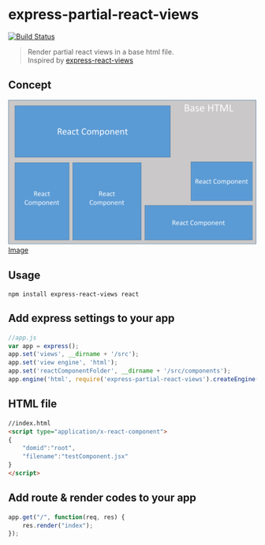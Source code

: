 # express-partial-react-views
[![Build Status](https://travis-ci.org/jaydenlin/express-partial-react-views.svg?branch=master)](https://travis-ci.org/jaydenlin/express-partial-react-views)
> Render partial react views in a base html file.   
> Inspired by [express-react-views](https://github.com/reactjs/express-react-views)

## Concept
![Image](https://raw.githubusercontent.com/jaydenlin/express-partial-react-views-doc/gh-pages/images/concept.png)
[Image](https://raw.githubusercontent.com/jaydenlin/express-partial-react-views-doc/gh-pages/images/conceptWithCode.png)

## Usage

```
npm install express-react-views react
```

## Add express settings to your app

```js
//app.js
var app = express();
app.set('views', __dirname + '/src');
app.set('view engine', 'html');
app.set('reactComponentFolder', __dirname + '/src/components');
app.engine('html', require('express-partial-react-views').createEngine();
```

## HTML file
```html
//index.html
<script type="application/x-react-component">
{	
	"domid":"root",
	"filename":"testComponent.jsx"
}
</script>
```

## Add route & render codes to your app
```js
app.get("/", function(req, res) {
	res.render("index");
});
```